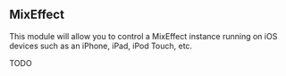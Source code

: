 ## MixEffect

This module will allow you to control a MixEffect instance running on iOS devices such as an iPhone, iPad, iPod Touch, etc.

TODO